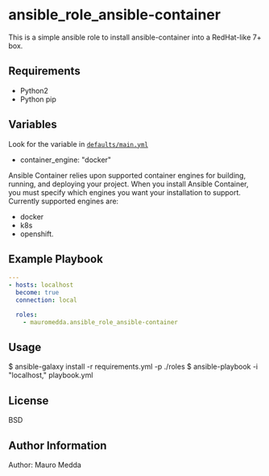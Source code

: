 ansible_role_ansible-container
======================

This is a simple ansible role to install ansible-container into a RedHat-like 7+ box.


Requirements
------------

  - Python2
  - Python pip


Variables
---------

Look for the variable in [`defaults/main.yml`](defaults/main.yml)


  * container_engine: "docker"

Ansible Container relies upon supported container engines for building, running, and deploying your project.
When you install Ansible Container, you must specify which engines you want your installation to support.
Currently supported engines are:
  - docker
  - k8s
  - openshift.


Example Playbook
----------------

```yaml
---
- hosts: localhost
  become: true
  connection: local

  roles:
    - mauromedda.ansible_role_ansible-container
```

Usage
-----

$ ansible-galaxy install -r requirements.yml -p ./roles
$ ansible-playbook -i "localhost," playbook.yml

License
-------

BSD

Author Information
------------------

Author: Mauro Medda 

